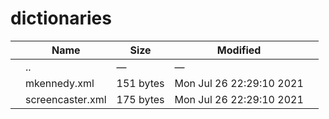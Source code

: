 # dictionaries

<table><thead><tr class="header"><th></th><th>Name</th><th>Size</th><th>Modified</th><th></th></tr></thead><tbody><tr class="odd"><td></td><td><span class="goup">..</span></td><td>—</td><td>—</td><td></td></tr><tr class="even"><td></td><td><span class="name">mkennedy.xml</span></td><td>151 bytes</td><td>Mon Jul 26 22:29:10 2021</td><td></td></tr><tr class="odd"><td></td><td><span class="name">screencaster.xml</span></td><td>175 bytes</td><td>Mon Jul 26 22:29:10 2021</td><td></td></tr></tbody></table>
